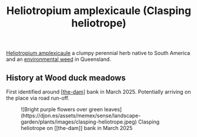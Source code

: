﻿---
backlinks:
- title: Plants
  url: /sense/landscape-garden/plants/plants.html
tags:
- plant
- weed
- introduced
- wood-duck-meadows
title: Heliotropium amplexicaule (Clasping heliotrope)
type: plant
---
[Heliotropium amplexicaule](https://en.wikipedia.org/wiki/Heliotropium_amplexicaule) a clumpy perennial herb native to South America and an [environmental weed](https://weeds.brisbane.qld.gov.au/weeds/blue-heliotrope) in Queensland.

## History at Wood duck meadows

First identified around [[the-dam]] bank in March 2025. Potentially arriving on the place via road run-off.

<figure markdown>
![Bright purple flowers over green leaves](https://djon.es/assets/memex/sense/landscape-garden/plants/images/clasping-heliotrope.jpeg)
<caption>Clasping heliotrope on [[the-dam]] bank in March 2025</caption>
</figure>

[//begin]: # "Autogenerated link references for markdown compatibility"
[the-dam]: ../the-dam "The Dam"
[//end]: # "Autogenerated link references"